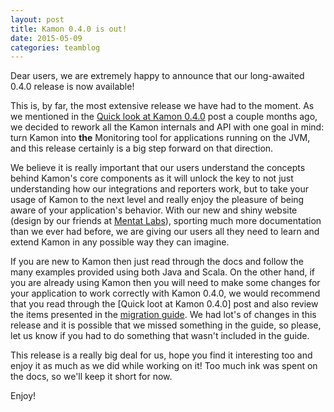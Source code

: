 ```yaml
---
layout: post
title: Kamon 0.4.0 is out!
date: 2015-05-09
categories: teamblog
---
```


Dear users, we are extremely happy to announce that our long-awaited 0.4.0 release is now available!

This is, by far, the most extensive release we have had to the moment. As we mentioned in the [Quick look at Kamon
0.4.0] post a couple months ago, we decided to rework all the Kamon internals and API with one goal in mind: turn Kamon
into __the__ Monitoring tool for applications running on the JVM, and this release certainly is a big step forward on
that direction.

We believe it is really important that our users understand the concepts behind Kamon's core components as it will
unlock the key to not just understanding how our integrations and reporters work, but to take your usage of Kamon to the
next level and really enjoy the pleasure of being aware of your application's behavior. With our new and shiny website
(design by our friends at [Mentat Labs]), sporting much more documentation than we ever had before, we are giving our
users all they need to learn and extend Kamon in any possible way they can imagine.

If you are new to Kamon then just read through the docs and follow the many examples provided using both Java and Scala.
On the other hand, if you are already using Kamon then you will need to make some changes for your application to work
correctly with Kamon 0.4.0, we would recommend that you read through the [Quick loot at Kamon 0.4.0] post and also
review the items presented in the [migration guide]. We had lot's of changes in this release and it is possible that we
missed something in the guide, so please, let us know if you had to do something that wasn't included in the guide.

This release is a really big deal for us, hope you find it interesting too and enjoy it as much as we did while working
on it! Too much ink was spent on the docs, so we'll keep it short for now.

Enjoy!

[quick look at kamon 0.4.0]: /teamblog/2015/03/13/quick-look-at-kamon-0.4.0/
[Mentat Labs]: http://mentat-labs.com/
[migration guide]: /introduction/project-info/migrating-from-0.3.x-and-0.2.x/
